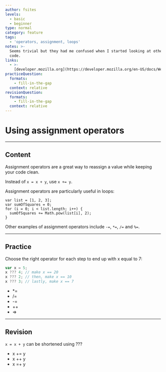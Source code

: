 ```yaml
---
author: fsites
levels:
  - basic
  - beginner
type: normal
category: feature
tags:
  - 'operators, assignment, loops'
notes: >-
  Seems trivial but they had me confused when I started looking at other peoples
  code.
links:
  - >-
    [developer.mozilla.org](https://developer.mozilla.org/en-US/docs/Web/JavaScript/Reference/Operators/Assignment_Operators){website}
practiceQuestion:
  formats:
    - fill-in-the-gap
  context: relative
revisionQuestion:
  formats:
    - fill-in-the-gap
  context: relative
---
```


# Using assignment operators


---

## Content

Assignment operators are a great way to reassign a value while keeping your code clean.

Instead of `x = x + y`, use `x += y`.

Assignment operators are particularly useful in loops:

    var list = [1, 2, 3];
    var sumOfSquares = 0;
    for (i = 0; i < list.length; i++) { 
      sumOfSquares += Math.pow(list[i], 2);
    }

Other examples of assignment operators include `-=`, `*=`, `/=` and `%=`.


---

## Practice

Choose the right operator for each step to end up with x equal to 7:

```javascript
var x = 5;
x ??? 4; // make x == 20
x ??? 2; // then, make x == 10
x ??? 3; // lastly, make x == 7
```

- *=
- /=
- -=
- ++
- =>


---

## Revision

`x = x + y` can be shortened using ??? 

- x += y
- x ++ y
- x =+ y
 
